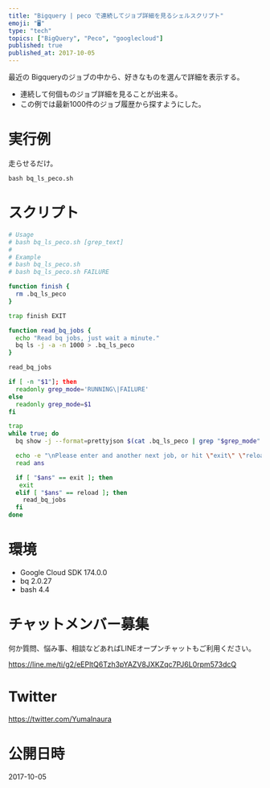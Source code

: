 ```yaml
---
title: "Bigquery | peco で連続してジョブ詳細を見るシェルスクリプト"
emoji: "🖥"
type: "tech"
topics: ["BigQuery", "Peco", "googlecloud"]
published: true
published_at: 2017-10-05
---
```


最近の Bigqueryのジョブの中から、好きなものを選んで詳細を表示する。

- 連続して何個ものジョブ詳細を見ることが出来る。
- この例では最新1000件のジョブ履歴から探すようにした。

# 実行例

走らせるだけ。

```
bash bq_ls_peco.sh
```

# スクリプト

```bash
# Usage
# bash bq_ls_peco.sh [grep_text]
# 
# Example
# bash bq_ls_peco.sh
# bash bq_ls_peco.sh FAILURE

function finish {
  rm .bq_ls_peco
}

trap finish EXIT

function read_bq_jobs {
  echo "Read bq jobs, just wait a minute."
  bq ls -j -a -n 1000 > .bq_ls_peco
}

read_bq_jobs

if [ -n "$1"]; then
  readonly grep_mode='RUNNING\|FAILURE' 
else
  readonly grep_mode=$1
fi

trap
while true; do
  bq show -j --format=prettyjson $(cat .bq_ls_peco | grep "$grep_mode" | peco | awk '{print $1}')

  echo -e "\nPlease enter and another next job, or hit \"exit\" \"reload\""
  read ans

  if [ "$ans" == exit ]; then
   exit
  elif [ "$ans" == reload ]; then
    read_bq_jobs
  fi
done
```

# 環境

- Google Cloud SDK 174.0.0
- bq 2.0.27
- bash 4.4








<!-- Update From Qiita API -->

# チャットメンバー募集


何か質問、悩み事、相談などあればLINEオープンチャットもご利用ください。

https://line.me/ti/g2/eEPltQ6Tzh3pYAZV8JXKZqc7PJ6L0rpm573dcQ





# Twitter


https://twitter.com/YumaInaura


<!-- Update From Qiita API -->



# 公開日時

2017-10-05

